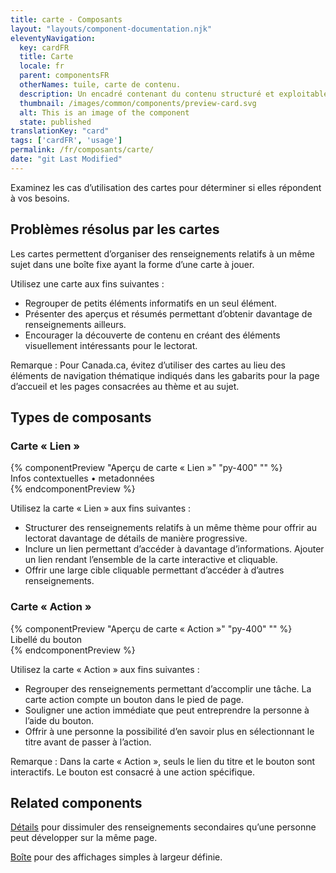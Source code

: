 ```yaml
---
title: carte - Composants
layout: "layouts/component-documentation.njk"
eleventyNavigation:
  key: cardFR
  title: Carte
  locale: fr
  parent: componentsFR
  otherNames: tuile, carte de contenu.
  description: Un encadré contenant du contenu structuré et exploitable sur un sujet unique.
  thumbnail: /images/common/components/preview-card.svg
  alt: This is an image of the component
  state: published
translationKey: "card"
tags: ['cardFR', 'usage']
permalink: /fr/composants/carte/
date: "git Last Modified"
---
```


Examinez les cas d’utilisation des cartes pour déterminer si elles répondent à vos besoins. 

## Problèmes résolus par les cartes 

Les cartes permettent d’organiser des renseignements relatifs à un même sujet dans une boîte fixe ayant la forme d’une carte à jouer.   

Utilisez une carte aux fins suivantes :  
- Regrouper de petits éléments informatifs en un seul élément.
- Présenter des aperçus et résumés permettant d’obtenir davantage de renseignements ailleurs. 
- Encourager la découverte de contenu en créant des éléments visuellement intéressants pour le lectorat.

Remarque : Pour Canada.ca, évitez d’utiliser des cartes au lieu des éléments de navigation thématique indiqués dans les gabarits pour la page d’accueil et les pages consacrées au thème et au sujet.

<div>
  <h2>Types de composants</h2>
  <h3 class="mb-400 mt-400">Carte « Lien »</h3>
  {% componentPreview "Aperçu de carte « Lien »" "py-400" "" %}
  <gcds-card card-title="Titre de la carte" tag="Balise" href="#" description="Description destinée à accompagner le titre. Les textes plus longs seront tronqués avec ...">
<div slot="footer">Infos contextuelles • metadonnées</div>
</gcds-card>
  {% endcomponentPreview %}

  <div class="mt-400">
    <p>Utilisez la carte « Lien » aux fins suivantes :</p>
    <ul class="list-disc mb-400">
      <li>Structurer des renseignements relatifs à un même thème pour offrir au lectorat davantage de détails de manière progressive.</li>
      <li>Inclure un lien permettant d’accéder à davantage d’informations. Ajouter un lien rendant l’ensemble de la carte interactive et cliquable.</li>
      <li>Offrir une large cible cliquable permettant d’accéder à d’autres renseignements.</li>
    </ul>
  </div>

<div>
    <h3 class="mb-400 mt-400">Carte « Action »</h3>
  {% componentPreview "Aperçu de carte « Action »" "py-400" "" %}
  <gcds-card card-title="Titre de la carte" href="#" type="action" tag="Balise" description="Description destinée à accompagner le titre. Les textes plus longs seront tronqués avec ..." img-alt="#">
  <div slot="footer">
    <gcds-button>Libellé du bouton</gcds-button>
  </div>
</gcds-card>
  {% endcomponentPreview %}
    <p>Utilisez la carte « Action » aux fins suivantes :</p>
    <ul class="list-disc mb-400">
      <li>Regrouper des renseignements permettant d’accomplir une tâche. La carte action compte un bouton dans le pied de page. </li>
      <li>Souligner une action immédiate que peut entreprendre la personne à l’aide du bouton.</li>
      <li>Offrir à une personne la possibilité d’en savoir plus en sélectionnant le titre avant de passer à l’action.</li>
    </ul>
    <p>Remarque : Dans la carte « Action », seuls le lien du titre et le bouton sont interactifs. Le bouton est consacré à une action spécifique.</p>
  </div>
</div>

<article class="bg-full-width bg-primary text-light pt-500 pb-400 my-500">
  <h2 class="mt-0 mb-400">Related components</h2>

  <a href="{{ links.details }}" class="link-light">Détails</a> pour dissimuler des renseignements secondaires qu’une personne peut développer sur la même page.

  <a href="{{ links.container }}" class="link-light">Boîte</a> pour des affichages simples à largeur définie.
</article>

